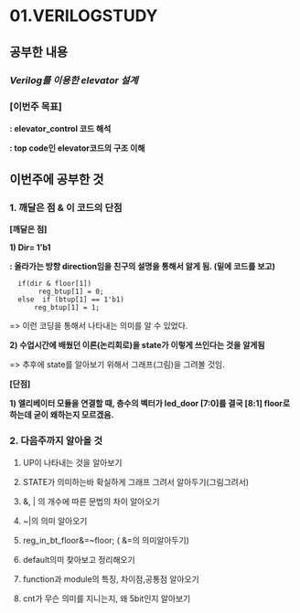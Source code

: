 # 01.VERILOGSTUDY
## 공부한 내용
### ***Verilog를 이용한 elevator 설계***


### **[이번주 목표]**

**: elevator_control 코드 해석**

**: top code인 elevator코드의 구조 이해**

## 이번주에 공부한 것

### **1.  깨달은 점 & 이 코드의 단점**
**[깨달은 점]**

**1) Dir= 1’b1**

**: 올라가는 방향 direction임을 친구의 설명을 통해서 알게 됨. (밑에 코드를 보고)**
```
  if(dir & floor[1])
       reg_btup[1] = 0;   
  else  if (btup[1] == 1'b1)
      reg_btup[1] = 1;
```
=> 이런 코딩을 통해서 나타내는 의미를 알 수 있었다.

**2) 수업시간에 배웠던 이론(논리회로)을 state가 이렇게 쓰인다는 것을 알게됨**

=> 추후에 state를 알아보기 위해서 그래프(그림)을 그려볼 것임.

**[단점]**

**1) 엘리베이터 모듈을 연결할 때, 층수의 벡터가 led_door [7:0]를 결국 [8:1] floor로 하는데 굳이 왜하는지 모르겠음.**

### **2.  다음주까지 알아올 것**

1) UP이 나타내는 것을 알아보기

2) STATE가 의미하는바 확실하게 그래프 그려서 알아두기(그림그려서)

3) &, | 의 개수에 따른 문법의 차이 알아오기

4) ~|의 의미 알아오기

5) reg_in_bt_floor&=~floor;  ( &=의 의미알아두기)

6) default의미 찾아보고 정리해오기

7) function과 module의 특징, 차이점,공통점 알아오기

8) cnt가 무슨 의미를 지니는지, 왜 5bit인지 알아보기
